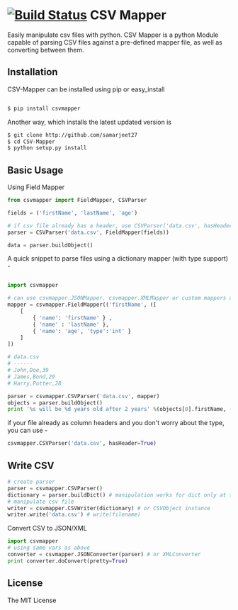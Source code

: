 [![Build Status](https://travis-ci.org/samarjeet27/CSV-Mapper.svg?branch=master)](https://travis-ci.org/samarjeet27/CSV-Mapper)
CSV Mapper
===
Easily manipulate csv files with python. CSV Mapper is a python Module capable of parsing CSV files against a pre-defined mapper file, as well as converting between them.

Installation
---
CSV-Mapper can be installed using pip or easy_install

```sh

$ pip install csvmapper

```

Another way, which installs the latest updated version is 

```sh
$ git clone http://github.com/samarjeet27
$ cd CSV-Mapper
$ python setup.py install

```

Basic Usage
---
Using Field Mapper

```python
from csvmapper import FieldMapper, CSVParser

fields = ('firstName', 'lastName', 'age')

# if csv file already has a header, use CSVParser('data.csv', hasHeader=True) instead
parser = CSVParser('data.csv', FieldMapper(fields))

data = parser.buildObject()
```

A quick snippet to parse files using a dictionary mapper (with type support) -

```python

import csvmapper

# can use csvmapper.JSONMapper, csvmapper.XMLMapper or custom mappers also
mapper = csvmapper.FieldMapper(('firstName', ([
	[ 
		{ 'name': 'firstName' } , 
		{ 'name' : 'lastName' }, 
		{ 'name': 'age', 'type':'int' }
	]
])

# data.csv
# ------
# John,Doe,39
# James,Bond,29
# Harry,Potter,28

parser = csvmapper.CSVParser('data.csv', mapper)
objects = parser.buildObject()
print '%s will be %d years old after 2 years' %(objects[0].firstName, (objects[0].age + 2))
```
if your file already as column headers and you don't worry about the type, you can use -

```python
csvmapper.CSVParser('data.csv', hasHeader=True)
```

Write CSV
---

```python
# create parser
parser = csvmapper.CSVParser()
dictionary = parser.buildDict() # manipulation works for dict only at the moment
# manipulate csv file
writer = csvmapper.CSVWriter(dictionary) # or CSVObject instance
writer.write('data.csv') # write(filename)
```

Convert CSV to JSON/XML

```python
import csvmapper
# using same vars as above
converter = csvmapper.JSONConverter(parser) # or XMLConverter
print converter.doConvert(pretty=True)
```

License
---
The MIT License
